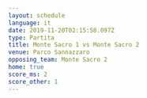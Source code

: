 ```yaml
---
layout: schedule
language: it
date: 2019-11-20T02:15:58.097Z
type: Partita
title: Monte Sacro 1 vs Monte Sacro 2
venue: Parco Sannazzaro
opposing_team: Monte Sacro 2
home: true
score_ms: 2
score_other: 1
---
```


